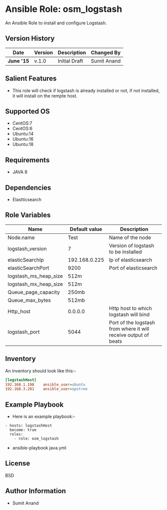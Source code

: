 Ansible Role: osm_logstash
=========

An Ansible Role to install and configure Logstash.

Version History
---------------

|**Date**| **Version**| **Description**| **Changed By** |
|----------|---------|---------------|-----------------|
|**June '15** | v.1.0 | Initial Draft | Sumit Anand |

Salient Features
----------------
* This role will check if logstash is already installed or not, if not installed, it will install on the rempte host.

Supported OS
------------
  * CentOS:7
  * CentOS:6
  * Ubuntu:14
  * Ubuntu:16
  * Ubuntu:18

 
Requirements
------------
  * JAVA 8

Dependencies
------------
  * Elastticsearch

Role Variables
--------------
|**Name**| **Default value**| **Description**|
|--|--|--|
|Node.name |Test |Name of the node|
|logstash_version |7 |Version of logstash to be installed|
|elasticSearchIp |192.168.0.225 | Ip of elasticsearch|
|elasticSearchPort |9200 |Port of elasticsearch|
|logstash_ms_heap_size |512m ||
|logstash_mx_heap_size |512m ||
|Queue_page_capacity |250mb ||
|Queue_max_bytes |512mb ||
|Http_host |0.0.0.0 |Http host to which logstash will bind|
|logstash_port |5044 |Port of the logstash from where it will receive output of beats|

Inventory
----------
An inventory should look like this:-
```ini
[logstashHost]                 
192.168.1.198    ansible_user=ubuntu   
192.168.3.201    ansible_user=opstree 
```

Example Playbook
----------------

* Here is an example playbook:-
```
- hosts: logstashHost
  become: true
  roles:
    - role: osm_logstash
```
* ansible-playbook java.yml

License
-------

BSD

Author Information
------------------

- Sumit Anand
